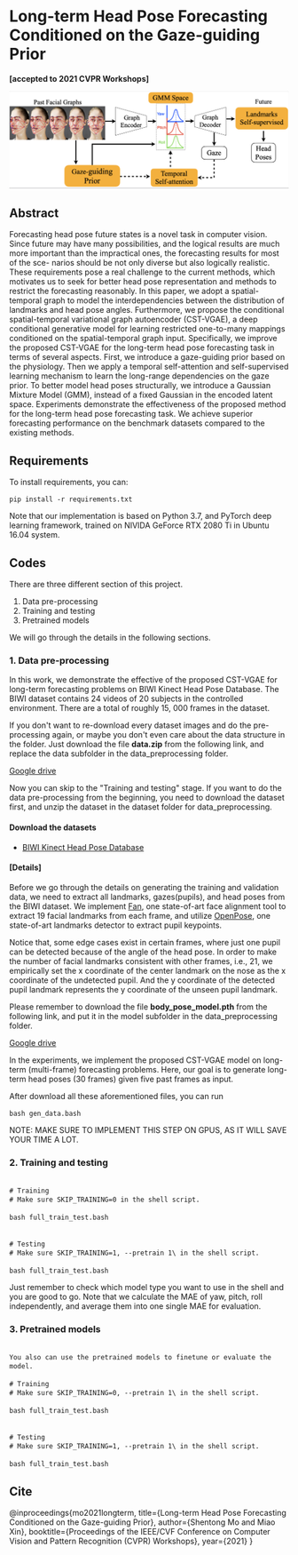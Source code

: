 
# Long-term Head Pose Forecasting Conditioned on the Gaze-guiding Prior

**[accepted to 2021 CVPR Workshops]**

![alt text](https://github.com/stoneMo/CST-VGAE/blob/main/imgs/title_image.png?raw=true)

## Abstract

Forecasting head pose future states is a novel task in computer vision. Since future may have many possibilities, and the logical results are much more important than the impractical ones, the forecasting results for most of the sce- narios should be not only diverse but also logically realistic. These requirements pose a real challenge to the current methods, which motivates us to seek for better head pose representation and methods to restrict the forecasting reasonably. In this paper, we adopt a spatial-temporal graph to model the interdependencies between the distribution of landmarks and head pose angles. Furthermore, we propose the conditional spatial-temporal variational graph autoencoder (CST-VGAE), a deep conditional generative model for learning restricted one-to-many mappings conditioned on the spatial-temporal graph input. Specifically, we improve the proposed CST-VGAE for the long-term head pose forecasting task in terms of several aspects. First, we introduce a gaze-guiding prior based on the physiology. Then we apply a temporal self-attention and self-supervised learning mechanism to learn the long-range dependencies on the gaze prior. To better model head poses structurally, we introduce a Gaussian Mixture Model (GMM), instead of a fixed Gaussian in the encoded latent space. Experiments demonstrate the effectiveness of the proposed method for the long-term head pose forecasting task. We achieve superior forecasting performance on the benchmark datasets compared to the existing methods.


## Requirements


To install requirements, you can:

```
pip install -r requirements.txt

```

Note that our implementation is based on Python 3.7, and PyTorch deep learning framework, trained on NIVIDA GeForce RTX 2080 Ti in Ubuntu 16.04 system.

## Codes

There are three different section of this project. 
1. Data pre-processing
2. Training and testing 
3. Pretrained models

We will go through the details in the following sections.

### 1. Data pre-processing

In this work, we demonstrate the effective of the proposed CST-VGAE for long-term forecasting problems on BIWI Kinect Head Pose Database. The BIWI dataset contains 24 videos of 20 subjects in the controlled environment. There are a total of roughly 15, 000 frames in the dataset.

If you don't want to re-download every dataset images and do the pre-processing again, or maybe you don't even care about the data structure in the folder. Just download the file **data.zip** from the following link, and replace the data subfolder in the data_preprocessing folder.

[Google drive](https://drive.google.com/drive/folders/1T8mhPQcVhbudZg2LwCvgxnwyUJO_dS4y?usp=sharing)

Now you can skip to the "Training and testing" stage. If you want to do the data pre-processing from the beginning, you need to download the dataset first, and unzip the dataset in the dataset folder for data_preprocessing.

#### Download the datasets

+ [BIWI Kinect Head Pose Database](https://data.vision.ee.ethz.ch/cvl/gfanelli/head_pose/head_forest.html)

#### [Details]

Before we go through the details on generating the training and validation data, we need to extract all landmarks, gazes(pupils), and head poses from the BIWI dataset. We implement [Fan](https://github.com/1adrianb/face-alignment), one state-of-art face alignment tool to extract 19 facial landmarks from each frame, and utilize [OpenPose](https://github.com/CMU-Perceptual-Computing-Lab/openpose), one state-of-art landmarks detector to extract pupil keypoints. 

Notice that, some edge cases exist in certain frames, where just one pupil can be detected because of the angle of the head pose. In order to make the number of facial landmarks consistent with other frames, i.e., 21, we empirically set the x coordinate of the center landmark on the nose as the x coordinate of the undetected pupil. And the y coordinate of the detected pupil landmark represents the y coordinate of the unseen pupil landmark. 

Please remember to download the file **body_pose_model.pth** from the following link, and put it in the model subfolder in the data_preprocessing folder. 

[Google drive](https://drive.google.com/drive/folders/1fvsywqKLSi83V4tf7W7idx7lyWQR6ZRd?usp=sharing)

In the experiments, we implement the proposed CST-VGAE model on long-term (multi-frame) forecasting problems. Here, our goal is to generate long-term head poses (30 frames) given five past frames as input.

After download all these aforementioned files, you can run
```
bash gen_data.bash

```
NOTE: MAKE SURE TO IMPLEMENT THIS STEP ON GPUS, AS IT WILL SAVE YOUR TIME A LOT.


### 2. Training and testing 
```

# Training
# Make sure SKIP_TRAINING=0 in the shell script. 

bash full_train_test.bash


# Testing
# Make sure SKIP_TRAINING=1, --pretrain 1\ in the shell script. 

bash full_train_test.bash

```

Just remember to check which model type you want to use in the shell and you are good to go. Note that we calculate the MAE of yaw, pitch, roll independently, and average them into one single MAE for evaluation. 

### 3. Pretrained models


```

You also can use the pretrained models to finetune or evaluate the model.

# Training
# Make sure SKIP_TRAINING=0, --pretrain 1\ in the shell script. 

bash full_train_test.bash


# Testing
# Make sure SKIP_TRAINING=1, --pretrain 1\ in the shell script. 

bash full_train_test.bash

```

## Cite

@inproceedings{mo2021longterm,
  title={Long-term Head Pose Forecasting Conditioned on the Gaze-guiding Prior},
  author={Shentong Mo and Miao Xin},
  booktitle={Proceedings of the IEEE/CVF Conference on Computer Vision and Pattern Recognition (CVPR) Workshops},
  year={2021}
}